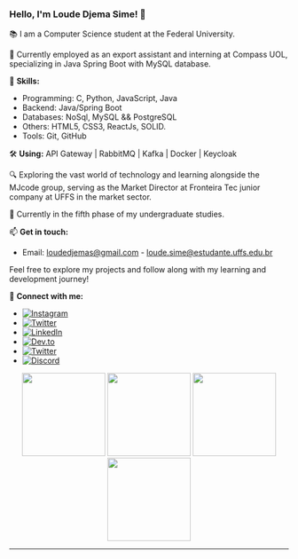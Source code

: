 ### Hello, I'm Loude Djema Sime! 🚀

📚 I am a Computer Science student at the Federal University.

👔 Currently employed as an export assistant and interning at Compass UOL, specializing in Java Spring Boot with MySQL database.

🔧 **Skills:**
- Programming: C, Python, JavaScript, Java
- Backend: Java/Spring Boot
- Databases: NoSql, MySQL && PostgreSQL
- Others: HTML5, CSS3, ReactJs, SOLID.
- Tools: Git, GitHub

🛠️ **Using:**
API Gateway | RabbitMQ | Kafka | Docker | Keycloak

🔍 Exploring the vast world of technology and learning alongside the MJcode group, serving as the Market Director at Fronteira Tec junior company at UFFS in the market sector.

📖 Currently in the fifth phase of my undergraduate studies.

📫 **Get in touch:**
- Email: loudedjemas@gmail.com - loude.sime@estudante.uffs.edu.br

Feel free to explore my projects and follow along with my learning and development journey!

🔗 **Connect with me:**
- [![Instagram](https://img.shields.io/badge/Instagram-E4405F?style=for-the-badge&logo=instagram&logoColor=white)](https://www.instagram.com/djemalee_)
- [![Twitter](https://img.shields.io/badge/Twitter-1DA1F2?style=for-the-badge&logo=twitter&logoColor=white)](https://twitter.com/Djema50852883)
- [![LinkedIn](https://img.shields.io/badge/LinkedIn-0077B5?style=for-the-badge&logo=linkedin&logoColor=white)](https://www.linkedin.com/in/loude-djema-sime-a41135207/)
- [![Dev.to](https://img.shields.io/badge/dev-E4405F?style=for-the-badge&logo=dev&logoColor=white)](https://dev.to/loude)
- [![Twitter](https://img.shields.io/badge/Twitter-1DA1F2?style=for-the-badge&logo=twitter&logoColor=white)](https://twitter.com/Djema50852883)
- [![Discord](https://img.shields.io/badge/Discord-7289DA?style=for-the-badge&logo=discord&logoColor=white)](https://discord.com/users/Loude20)



<div align="center">
  <img height="150em" src="https://github-profile-summary-cards.vercel.app/api/cards/profile-details?username=loudedje&theme=tokyonight"/>
  <img height="150em" src="https://github-readme-stats.vercel.app/api?username=loudedje&show_icons=true&theme=tokyonight&include_all_commits=true&count_private=false&hide_border=true"/>
  <img height="150em" src="https://github-readme-stats.vercel.app/api/top-langs/?username=loudedje&layout=compact&langs_count=7&theme=tokyonight&hide_border=true"/>
  <img height="150em" src="https://github-readme-streak-stats.herokuapp.com/?user=loudedje&theme=tokyonight&hide_border=true"/>
</div>

---
